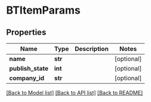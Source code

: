 # BTItemParams

## Properties
Name | Type | Description | Notes
------------ | ------------- | ------------- | -------------
**name** | **str** |  | [optional] 
**publish_state** | **int** |  | [optional] 
**company_id** | **str** |  | [optional] 

[[Back to Model list]](../README.md#documentation-for-models) [[Back to API list]](../README.md#documentation-for-api-endpoints) [[Back to README]](../README.md)


